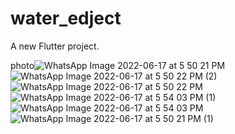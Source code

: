 # water_edject

A new Flutter project.

photo![WhatsApp Image 2022-06-17 at 5 50 21 PM](https://user-images.githubusercontent.com/106489090/174837528-dbae4291-3e75-4041-b912-fddd6676af70.jpeg)
![WhatsApp Image 2022-06-17 at 5 50 22 PM (2)](https://user-images.githubusercontent.com/106489090/174837532-77138658-8139-4e99-a2f8-b1b771c86589.jpeg)
![WhatsApp Image 2022-06-17 at 5 50 22 PM](https://user-images.githubusercontent.com/106489090/174837533-6f5cc745-e019-4ca8-8358-326da3eec257.jpeg)
![WhatsApp Image 2022-06-17 at 5 54 03 PM (1)](https://user-images.githubusercontent.com/106489090/174837537-5f8b9440-ec80-45f1-a194-c67bdecf419d.jpeg)
![WhatsApp Image 2022-06-17 at 5 54 03 PM](https://user-images.githubusercontent.com/106489090/174837539-cc1f887f-c698-4715-ab20-97d5d61689fe.jpeg)
![WhatsApp Image 2022-06-17 at 5 50 21 PM (1)](https://user-images.githubusercontent.com/106489090/174837545-cb90b688-0749-4d33-a76e-9a2c3e01b31f.jpeg)
